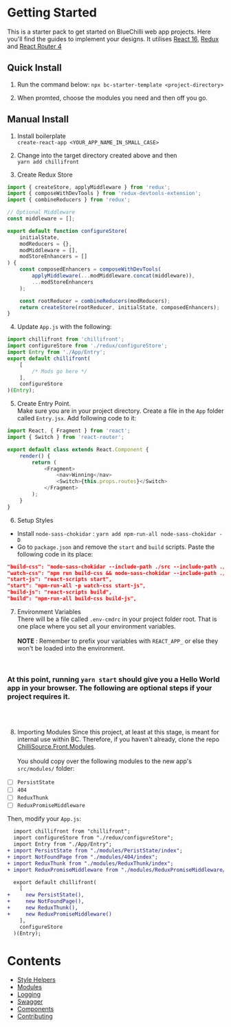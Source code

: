 # Getting Started

This is a starter pack to get started on BlueChilli web app projects. Here you'll find the guides to implement your designs. It utilises [React 16](https://reactjs.org/), [Redux](https://redux.js.org) and [React Router 4](https://reacttraining.com/react-router/web/guides/philosophy)

## Quick Install

1. Run the command below:
   `npx bc-starter-template <project-directory>`

2. When promted, choose the modules you need and then off you go.

## Manual Install

1. Install boilerplate <br />
   `create-react-app <YOUR_APP_NAME_IN_SMALL_CASE>`

2. Change into the target directory created above and then <br />
   `yarn add chillifront`

3. Create Redux Store

```js
import { createStore, applyMiddleware } from 'redux';
import { composeWithDevTools } from 'redux-devtools-extension';
import { combineReducers } from 'redux';

// Optional Middleware
const middleware = [];

export default function configureStore(
	initialState,
	modReducers = {},
	modMiddleware = [],
	modStoreEnhancers = []
) {
	const composedEnhancers = composeWithDevTools(
		applyMiddleware(...modMiddleware.concat(middleware)),
		...modStoreEnhancers
	);

	const rootReducer = combineReducers(modReducers);
	return createStore(rootReducer, initialState, composedEnhancers);
}
```

4. Update `App.js` with the following:

```js
import chillifront from 'chillifront';
import configureStore from './redux/configureStore';
import Entry from './App/Entry';
export default chillifront(
	[
		/* Mods go here */
	],
	configureStore
)(Entry);
```

5. Create Entry Point. <br />
   Make sure you are in your project directory. Create a file in the `App` folder called `Entry.jsx`. Add following code to it:

```js
import React, { Fragment } from 'react';
import { Switch } from 'react-router';

export default class extends React.Component {
	render() {
		return (
			<Fragment>
				<nav>Winning</nav>
				<Switch>{this.props.routes}</Switch>
			</Fragment>
		);
	}
}
```

6. Setup Styles

- Install `node-sass-chokidar` : `yarn add npm-run-all node-sass-chokidar -D`
- Go to `package.json` and remove the `start` and `build` scripts. Paste the following code in its place:

```json
"build-css": "node-sass-chokidar --include-path ./src --include-path ./node_modules src/ -o src/",
"watch-css": "npm run build-css && node-sass-chokidar --include-path ./src --include-path ./node_modules src/ -o src/ --watch --recursive",
"start-js": "react-scripts start",
"start": "npm-run-all -p watch-css start-js",
"build-js": "react-scripts build",
"build": "npm-run-all build-css build-js",
```

7. Environment Variables <br />
   There will be a file called `.env-cmdrc` in your project folder root. That is one place where you set all your environment variables. <br /><br />
   **NOTE** : Remember to prefix your variables with `REACT_APP_` or else they won't be loaded into the environment.

<br />

### At this point, running `yarn start` should give you a Hello World app in your browser. The following are optional steps if your project requires it.

<br />
<br />

8. Importing Modules
   Since this project, at least at this stage, is meant for internal use within BC. Therefore, if you haven't already, clone the repo [ChilliSource.Front.Modules](https://github.com/BlueChilli/ChilliSource.Front.Modules). <br /><br />
   You should copy over the following modules to the new app's `src/modules/` folder:

- [ ] `PersistState`
- [ ] `404`
- [ ] `ReduxThunk`
- [ ] `ReduxPromiseMiddleware`

Then, modify your `App.js`:

```diff
  import chillifront from "chillifront";
  import configureStore from "./redux/configureStore";
  import Entry from "./App/Entry";
+ import PersistState from "./modules/PeristState/index";
+ import NotFoundPage from "./modules/404/index";
+ import ReduxThunk from "./modules/ReduxThunk/index";
+ import ReduxPromiseMiddleware from "./modules/ReduxPromiseMiddleware/index";

  export default chillifront(
    [
+     new PersistState(),
+     new NotFoundPage(),
+     new ReduxThunk(),
+     new ReduxPromiseMiddleware()
    ],
    configureStore
  )(Entry);
```

# Contents

- [Style Helpers](/style-helpers/index.md)
- [Modules](/modules/index.md)
- [Logging](/logging.md)
- [Swagger](/swagger.md)
- [Components](/components/index.md)
- [Contributing](/dev/index.md)
